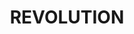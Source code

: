 ---
title: "REVOLUTION"
url: /rives-dandaines-la-chapelle-dandaine/revolution/
shop: blanchisserie
---